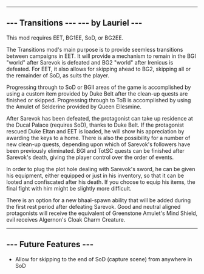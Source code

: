 -------------------------------------------------
---               Transitions                 ---
---                by Lauriel                 ---
-------------------------------------------------

This mod requires EET, BG1EE, SoD, or BG2EE.

The Transitions mod's main purpose is to provide seemless transitions between campaigns in EET.  It will  provide a mechanism to remain in the BGI "world" after Sarevok is defeated and BG2 "world" after Irenicus is defeated.  For EET, it also allows for skipping ahead to BG2, skipping all or the remainder of SoD, as suits the player.

Progressing through to SoD or BGII areas of the game is accomplished by using a custom item provided by Duke Belt after the clean-up quests are finished or skipped.  Progressing through to ToB is accomplished by using the Amulet of Selderine provided by Queen Ellesmine.

After Sarevok has been defeated, the protagonist can take up residence at the Ducal Palace (requires SoD), thanks to Duke Belt.  If the protagonist rescued Duke Eltan and EET is loaded, he will show his appreciation by awarding the keys to a home.  There is also the possibility for a number of new clean-up quests, depending upon which of Sarevok's followers have been previously eliminated.  BGI and TotSC quests can be finished after Sarevok's death, giving the player control over the order of events.

In order to plug the plot hole dealing with Sarevok's sword, he can be given his equipment, either equipped or just in his inventory, so that it can be looted and confiscated after his death.  If you choose to equip his items, the final fight with him might be slightly more difficult.

There is an option for a new bhaal-spawn ability that will be added during the first rest period after defeating Sarevok.  Good and neutral aligned protagonists will receive the equivalent of Greenstone Amulet's Mind Shield, evil receives Algernon's Cloak Charm Creature.

-------------------------------------------------
---              Future Features              ---
-------------------------------------------------
* Allow for skipping to the end of SoD (capture scene) from anywhere in SoD
